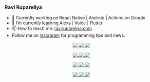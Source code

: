 ### Ravi Rupareliya

- 🔭 Currently working on React Native | Android | Actions on Google
- 🌱 I’m currently learning Alexa | Voice | Flutter
- 📫 How to reach me: [ravirupareliya.com](https://ravirupareliya.com)
- Follow me on [Instagram](https://www.instagram.com/ravi.rupareliya/) for programming tips and news.

<a href="https://www.instagram.com/ravi.rupareliya/" target="_blank">
<!-- insta-feed:START-->
<p align="center">
<img align="center" src=https://scontent-iad3-1.cdninstagram.com/v/t51.2885-15/e35/s150x150/122425343_1572645589603046_1626634953961554534_n.jpg?_nc_ht=scontent-iad3-1.cdninstagram.com&_nc_cat=102&_nc_ohc=8uWsyXEitHoAX-t4EBH&_nc_tp=15&oh=79a01a25308bd37cb1e62071170c6312&oe=5FBC16C1 />
<img align="center" src=https://scontent-iad3-1.cdninstagram.com/v/t51.2885-15/e35/s150x150/119738360_171946631175661_8308691936849414239_n.jpg?_nc_ht=scontent-iad3-1.cdninstagram.com&_nc_cat=101&_nc_ohc=3qwas0rDjigAX_SwnEi&_nc_tp=15&oh=e245c7e4c23e9d459c75aca05ac71f57&oe=5FBF075D />
<img align="center" src=https://scontent-iad3-1.cdninstagram.com/v/t51.2885-15/e35/s150x150/119471335_3325605627530848_5783608158621298966_n.jpg?_nc_ht=scontent-iad3-1.cdninstagram.com&_nc_cat=104&_nc_ohc=deLw1xX-HewAX_ZaeEV&_nc_tp=15&oh=61c91335245c245646cfc45bf7e70df1&oe=5FBF8401 />
</p>
<p align="center">
<img align="center" src=https://scontent-iad3-1.cdninstagram.com/v/t51.2885-15/e35/s150x150/118735524_155532192843864_2438830621806811548_n.jpg?_nc_ht=scontent-iad3-1.cdninstagram.com&_nc_cat=100&_nc_ohc=NGKUB84srQ4AX-6CFBS&_nc_tp=15&oh=7077a32417525b0a90af9f00dfd1e519&oe=5FBD506E />
<img align="center" src=https://scontent-iad3-1.cdninstagram.com/v/t51.2885-15/e35/s150x150/118358282_793232521422249_4194198869826492121_n.jpg?_nc_ht=scontent-iad3-1.cdninstagram.com&_nc_cat=109&_nc_ohc=VZAn6ZqEdkQAX90YPv-&_nc_tp=15&oh=cf2986e3c013b9cde545f71e8a343da4&oe=5FBC213C />
<img align="center" src=https://scontent-iad3-1.cdninstagram.com/v/t51.2885-15/e35/s150x150/118083536_653646245259286_4437462516989252087_n.jpg?_nc_ht=scontent-iad3-1.cdninstagram.com&_nc_cat=110&_nc_ohc=LHPEdS68B-8AX9iyIAF&_nc_tp=15&oh=e7a1d7f67977c936e9e05fb2cceafa09&oe=5FBC90DC />
</p>
<p align="center">
<img align="center" src=https://scontent-iad3-1.cdninstagram.com/v/t51.2885-15/e35/s150x150/118175330_604822603490734_6882222491011634628_n.jpg?_nc_ht=scontent-iad3-1.cdninstagram.com&_nc_cat=110&_nc_ohc=4S4XPwmp7HUAX-cDzA-&_nc_tp=15&oh=650ca61124e8eb4bca46a155441fe9c6&oe=5FBEBA77 />
<img align="center" src=https://scontent-iad3-1.cdninstagram.com/v/t51.2885-15/e35/s150x150/117801930_118850686597100_8281062695853943386_n.jpg?_nc_ht=scontent-iad3-1.cdninstagram.com&_nc_cat=108&_nc_ohc=rsHYDYKMUX8AX92q7I4&_nc_tp=15&oh=dcdff62bfebcf3b0841d483bfc3db715&oe=5FBF2C40 />
<img align="center" src=https://scontent-iad3-1.cdninstagram.com/v/t51.2885-15/e35/s150x150/117867292_2771207523148452_3241414180657952736_n.jpg?_nc_ht=scontent-iad3-1.cdninstagram.com&_nc_cat=100&_nc_ohc=MHQHbOvD6k4AX_MR5F1&_nc_tp=15&oh=60b8ffc10939a0bd03d92fff207bb4ba&oe=5FBEC4A1 />
</p>
<p align="center">
<img align="center" src=https://scontent-iad3-1.cdninstagram.com/v/t51.2885-15/e35/s150x150/117931678_793632161399712_7562658963115355616_n.jpg?_nc_ht=scontent-iad3-1.cdninstagram.com&_nc_cat=100&_nc_ohc=-7E4GZa8MYQAX_3qwje&_nc_tp=15&oh=054b82e3ecafaef7d4a9c1b260f42d18&oe=5FBCCFB7 />
<img align="center" src=https://scontent-iad3-1.cdninstagram.com/v/t51.2885-15/e35/s150x150/117747115_220949032661980_1081920512424702093_n.jpg?_nc_ht=scontent-iad3-1.cdninstagram.com&_nc_cat=104&_nc_ohc=m4JjsirPkYcAX-t04Ec&_nc_tp=15&oh=40aa188b06a36443099c5b1b10a625d7&oe=5FBE3C16 />
<img align="center" src=https://scontent-iad3-1.cdninstagram.com/v/t51.2885-15/e35/s150x150/117564950_167171931547080_7523565149947571776_n.jpg?_nc_ht=scontent-iad3-1.cdninstagram.com&_nc_cat=100&_nc_ohc=8M0KLGsr-7kAX977-91&_nc_tp=15&oh=a5e075e27bc2efef3e4a9c55e2e535ae&oe=5FBD6C5D />
</p>

<!-- insta-feed:END-->
</a>
